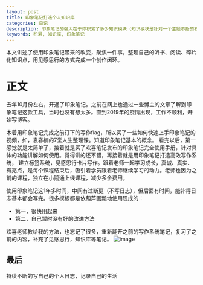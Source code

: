 ```yaml
---
layout: post
title: 印象笔记打造个人知识库
categories: 日记
description: 印象笔记的强大在于你积累了多少知识模块（知识模块是针对一个主题不断的积累）。
keywords: 积累, 知识库, 印象笔记
---
```


本文讲述了使用印象笔记带来的改变，聚焦一件事，整理自己的听书、阅读、碎片化知识点，用见感思行的方式完成一个创作闭环。


# 正文

去年10月份左右，开通了印象笔记。之前在网上也通过一些博主的文章了解到印象笔记这款工具，当时也没有想太多。直到2019年的疫情出现，工作不顺利，开始写博客。

本着用印象笔记完成之前订下的写作flag，所以买了一些如何快速上手印象笔记的视频，如，袁春楠的7堂人生整理课。知道印象笔记基本的概念。
看完以后，第一感觉就是太简单了，接着就是买了欢喜笔记发布的印象笔记完全使用手册，针对具体的功能讲解如何使用。觉得讲的还不错，再接着就是用印象笔记打造高效写作系统，
建立标签系统，见感思行卡片写作。跟着老师一起学习成长，真诚、真实、有亮点，是每个课程结束后，吸引着学员跟着老师继续学习的动力。老师也因为之前的课程，独立在小鹅通上线课程，减少多余费用。

使用印象笔记这1年多时间，中间有过断更（不写日志），但后面有时间，能补得日志基本都会写完。很多模板都是依葫芦画瓢地使用现成的：
- 第一，很快用起来
- 第二，自己暂时没有好的改进方法

欢喜老师教给我的方法，也忘记了很多，重新翻开之前的写作系统笔记，复习了之前的内容，补充了见感思行，知识库等笔记。
![image](https://user-images.githubusercontent.com/44183747/138022061-38827c03-33b3-4d03-9776-bcc14923ba93.png)


## 最后
持续不断的写自己的个人日志，记录自己的生活

